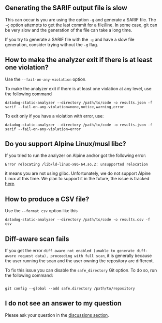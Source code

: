 ## Generating the SARIF output file is slow
 
This can occur is you are using the option `-g` and generate a SARIF file. The `-g` option
attempts to get the last commit for a file/line. In some case, git can be very slow and the
generation of the file can take a long time.

If you try to generate a SARIF file with the `-g` and have a slow file generation, consider
trying without the `-g` flag.

## How to make the analyzer exit if there is at least one violation?

Use the `--fail-on-any-violation` option.

To make the analyzer exit if there is at least one violation at any level, use the following command

```shell
datadog-static-analyzer --directory /path/to/code -o results.json -f sarif --fail-on-any-violation=none,notice,warning,error
```

To exit only if you have a violation with error, use:

```shell
datadog-static-analyzer --directory /path/to/code -o results.json -f sarif --fail-on-any-violation=error
```

## Do you support Alpine Linux/musl libc?

If you tried to run the analyzer on Alpine and/or got the following error:

```
Error relocating /lib/ld-linux-x86-64.so.2: unsupported relocation
```

it means you are not using glibc. Unfortunately, we do not support Alpine Linux
at this time. We plan to support it in the future, the issue is tracked [here](https://github.com/DataDog/datadog-static-analyzer/issues/245).


## How to produce a CSV file?

Use the `--format csv` option like this

```shell
datadog-static-analyzer --directory /path/to/code -o results.csv -f csv
```

## Diff-aware scan fails

If you get the error `diff aware not enabled (unable to generate diff-aware request data), proceeding with full scan`, it
is generally because the user running the scan and the user owning the repository are different.

To fix this issue you can disable the `safe_directory` Git option. To do so, run the following command:

```shell

git config --global --add safe.directory /path/to/repository

```


## I do not see an answer to my question

Please ask your question in the [discussions section](https://github.com/DataDog/datadog-static-analyzer/discussions).
